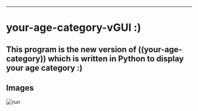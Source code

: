 ---
# your-age-category-vGUI :)

## This program is the new version of ((your-age-category)) which is written in Python to display your age category :)



## Images
![run](https://drive.google.com/file/d/1Lt5FFZ3O8dfPAk-Ix_MJ6LhUqfocIvYb/view?usp=drive_link/run.png)
